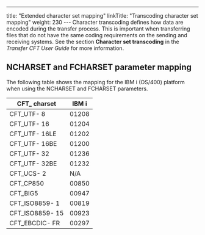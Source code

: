 ---
title: "Extended character set mapping"
linkTitle: "Transcoding character set mapping"
weight: 230
--- Character transcoding defines how data are encoded during the transfer process. This is important when transferring files that do not have the same coding requirements on the sending and receiving systems. See the section **Character set transcoding** in the *Transfer CFT User Guide* for more information.

## NCHARSET and FCHARSET parameter mapping

The following table shows the mapping for the IBM i (OS/400) platform when using the NCHARSET and FCHARSET parameters.

| CFT_ charset  | IBM i  |
| --- | --- |
| CFT_UTF- 8  | 01208  |
| CFT_UTF- 16  | 01204  |
| CFT_UTF- 16LE  | 01202  |
| CFT_UTF- 16BE  | 01200  |
| CFT_UTF- 32  | 01236  |
| CFT_UTF- 32BE  | 01232  |
| CFT_UCS- 2  | N/A  |
| CFT_CP850  | 00850  |
| CFT_BIG5  | 00947  |
| CFT_ISO8859- 1  | 00819  |
| CFT_ISO8859- 15  | 00923  |
| CFT_EBCDIC- FR  | 00297  |

